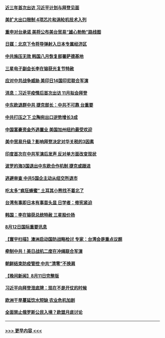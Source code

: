 #### [近三年首次出访 习近平计划与拜登见面](../pages/prog202/a103501139.md?t=08130851) 
#### [美扩大出口限制 4项芯片和涡轮机技术入列](../pages/prog202/a103501093.md?t=08130851) 
#### [重申对台承诺 美将公布美台贸易“雄心勃勃”路线图](../pages/prog202/a103501052.md?t=08130851) 
#### [日媒：北京下令将导弹射入日本专属经济区](../pages/prog202/a103501055.md?t=08130851) 
#### [中共施压无效 韩国八月恢复部署萨德基地](../pages/prog202/a103500962.md?t=08130851) 
#### [三星电子副会长李在镕获光复节特赦](../pages/prog202/a103500959.md?t=08130851) 
#### [应对中共战争威胁 美印日14国印尼联合军演](../pages/prog202/a103500987.md?t=08130851) 
#### [消息：习近平疫情后首次出访 11月拟会拜登](../pages/prog202/a103500933.md?t=08130851) 
#### [中东欧退群中共 捷克部长：中共不可靠 台重要](../pages/prog202/a103500970.md?t=08130851) 
#### [中共打压之下 立陶宛出口逆势增长3成](../pages/prog202/a103500943.md?t=08130851) 
#### [中国富豪资金外逃置业 美国加州纽约最受欢迎](../pages/prog202/a103500922.md?t=08130851) 
#### [美中贸易升级？影响拜登决定对华关税的3因素](../pages/prog202/a103500838.md?t=08130851) 
#### [印度首次在中共军演后发声 反对单方面改变现状](../pages/prog202/a103500809.md?t=08130851) 
#### [波罗的海3国退出中东欧合作机制 捷克或跟进](../pages/prog202/a103500787.md?t=08130851) 
#### [逃避审查 中共5国企主动从纽交所退市](../pages/prog202/a103500782.md?t=08130851) 
#### [吃太多“疯狂蜂蜜” 土耳其小熊找不着北了](../pages/prog202/a103500697.md?t=08130851) 
#### [台湾有事即日本有事苗头显 日学者：修宪紧迫](../pages/prog202/a103500680.md?t=08130851) 
#### [韩国：李在镕获总统特赦 三星股价扬](../pages/prog202/a103500667.md?t=08130851) 
#### [8月12日国际重要讯息](../pages/prog202/a103500665.md?t=08130851) 
#### [【寰宇扫描】澳洲启动国防战略检讨 专家：台湾会是重点议题](../pages/prog202/a103500518.md?t=08130851) 
#### [牵制中共！美日战机二度在冲绳联合军演](../pages/prog202/a103500509.md?t=08130851) 
#### [朝鲜结束防疫管控 中共“清零”不换肩](../pages/prog202/a103500499.md?t=08130851) 
#### [【晚间新闻】8月11日完整版](../pages/prog202/a103500478.md?t=08130851) 
#### [习近平向拜登泄底牌：现在不是开仗的时候](../pages/prog202/a103500450.md?t=08130851) 
#### [欧洲干旱蔓延饮水短缺 农业危机加剧](../pages/prog202/a103500332.md?t=08130851) 
#### [全面禁止俄罗斯公民入境？欧盟月底讨论](../pages/prog202/a103500354.md?t=08130851) 

----
#### [ >>> 更早内容 <<< ](../indexes/prog202-earlier.md)
